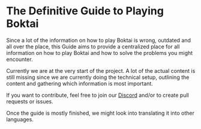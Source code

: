 # The Definitive Guide to Playing Boktai

Since a lot of the information on how to play Boktai is wrong, outdated and all over the place, this Guide aims to provide a centralized place for all information on how to play Boktai and how to solve the problems you might encounter.

Currently we are at the very start of the project. A lot of the actual content is still missing since we are currently doing the technical setup, outlining the content and gathering which information is most important.

If you want to contribute, feel free to join our [Discord](https://discord.gg/0dUb9OmJrIrRPFGf) and/or to create pull requests or issues.

Once the guide is mostly finished, we might look into translating it into other languages.
<!-- Maybe be helpful for that: <https://crates.io/crates/mdbook-i18n-helpers> -->
